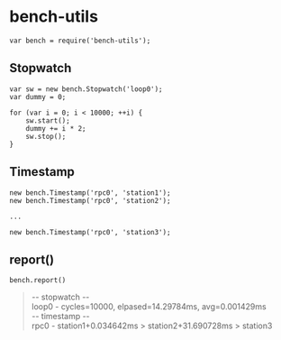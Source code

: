 bench-utils
===========
```
var bench = require('bench-utils');
```

Stopwatch
-----------
```
var sw = new bench.Stopwatch('loop0');
var dummy = 0;

for (var i = 0; i < 10000; ++i) {
    sw.start();
    dummy += i * 2;
    sw.stop();
}
```

Timestamp
-----------
```
new bench.Timestamp('rpc0', 'station1');
new bench.Timestamp('rpc0', 'station2');

...

new bench.Timestamp('rpc0', 'station3');
```

report()
-----------
```
bench.report()
```
>-- stopwatch --  
loop0 - cycles=10000, elpased=14.29784ms, avg=0.001429ms  
-- timestamp --  
rpc0 - station1+0.034642ms > station2+31.690728ms > station3

